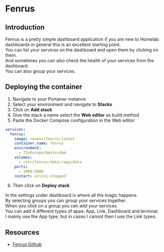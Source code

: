 # Fenrus

## Introduction
Fenrus is a pretty simple dashboard application if you are new to Homelab dashboards in general this is an excellent starting point.  
You can list your services on the dashboard and open them by clicking on them.  
And sometimes you can also check the health of your services from the dashboard.  
You can also group your services.  
  
## Deploying the container
1. Navigate to your Portainer instance
2. Select your environment and navigate to **Stacks**
3. Click on **Add stack**
4. Give the stack a name select the **Web editor** as build method
5. Paste the Docker Compose configuration in the Web editor
```` yaml linenums="1" title="Fenrus Config"
services:
  fenrus:
    image: revenz/fenrus:latest
    container_name: fenrus
    environment:
      - TZ=Europe/Amsterdam
    volumes:
      - /etc/fenrus/data:/app/data
    ports:
      - 3000:3000
    restart: unless-stopped
````
6. Then click on **Deploy stack**  
  
In the settings under dashboard is where all the magic happens.  
By selecting groups you can group your services together.  
When you click on a group you can add your services.  
You can add 4 different types of apps: App, Link, Dashboard and terminal.  
I mainly use the App type, but in cases I cannot then I use the Link types.  
  
## Resources
- [Fenrus Github](https://github.com/revenz/Fenrus)